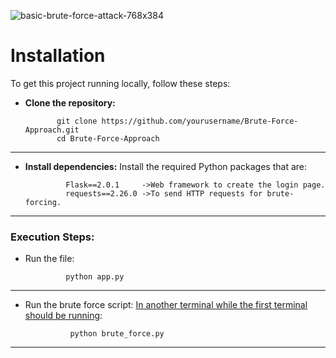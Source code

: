 ![basic-brute-force-attack-768x384](https://github.com/user-attachments/assets/03bd3a10-59ee-4fa4-81a8-6be156de505e)

# Installation
To get this project running locally, follow these steps:

- __Clone the repository:__ <br>

             git clone https://github.com/yourusername/Brute-Force-Approach.git
             cd Brute-Force-Approach

---

- __Install dependencies:__ Install the required Python packages that are: <br>

               Flask==2.0.1     ->Web framework to create the login page.
               requests==2.26.0 ->To send HTTP requests for brute-forcing.

---
### Execution Steps:
- Run the file: <br>

               python app.py


---

- Run the brute force script: <ins>In another terminal while the first terminal should be running</ins>: <br>

                python brute_force.py

---

